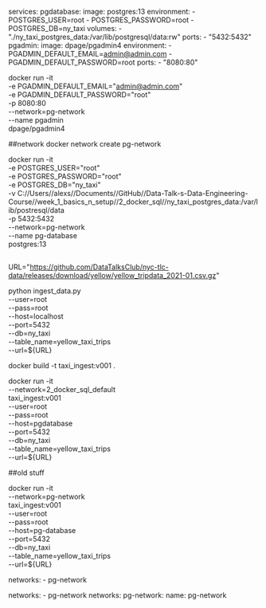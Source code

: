 services:
  pgdatabase:
    image: postgres:13
    environment:
      - POSTGRES_USER=root
      - POSTGRES_PASSWORD=root
      - POSTGRES_DB=ny_taxi
    volumes:
      - "./ny_taxi_postgres_data:/var/lib/postgresql/data:rw"
    ports:
      - "5432:5432"
  pgadmin:
    image: dpage/pgadmin4
    environment:
      - PGADMIN_DEFAULT_EMAIL=admin@admin.com
      - PGADMIN_DEFAULT_PASSWORD=root
    ports:
      - "8080:80"

docker run -it \
  -e PGADMIN_DEFAULT_EMAIL="admin@admin.com" \
  -e PGADMIN_DEFAULT_PASSWORD="root" \
  -p 8080:80 \
  --network=pg-network \
  --name pgadmin \
  dpage/pgadmin4

##network
docker network create pg-network

docker run -it \
  -e POSTGRES_USER="root" \
  -e POSTGRES_PASSWORD="root" \
  -e POSTGRES_DB="ny_taxi" \
  -v C://Users//alexs//Documents//GitHub//Data-Talk-s-Data-Engineering-Course//week_1_basics_n_setup//2_docker_sql//ny_taxi_postgres_data:/var/lib/postresql/data \
  -p 5432:5432 \
  --network=pg-network \
  --name pg-database \
postgres:13

##


URL="https://github.com/DataTalksClub/nyc-tlc-data/releases/download/yellow/yellow_tripdata_2021-01.csv.gz"

python ingest_data.py \
  --user=root \
  --pass=root \
  --host=localhost \
  --port=5432 \
  --db=ny_taxi \
  --table_name=yellow_taxi_trips \
  --url=${URL} 

docker build -t taxi_ingest:v001 .

docker run -it \
  --network=2_docker_sql_default  \
  taxi_ingest:v001 \
    --user=root \
    --pass=root \
    --host=pgdatabase \
    --port=5432 \
    --db=ny_taxi \
    --table_name=yellow_taxi_trips \
    --url=${URL} 

##old stuff

docker run -it \
  --network=pg-network \
  taxi_ingest:v001 \
    --user=root \
    --pass=root \
    --host=pg-database \
    --port=5432 \
    --db=ny_taxi \
    --table_name=yellow_taxi_trips \
    --url=${URL} 

networks:
      - pg-network

networks:
      - pg-network
networks:
  pg-network:
    name: pg-network

